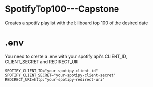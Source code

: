 # SpotifyTop100---Capstone
Creates a spotify playlist with the billboard top 100 of the desired date

# .env
You need to create a .env with your spotify api's CLIENT_ID, CLIENT_SECRET and REDIRECT_URI

```
SPOTIPY_CLIENT_ID="your-spotipy-client-id"
SPOTIPY_CLIENT_SECRET="your-spotipy-client-secret"
REDIRECT_URI=http:"your-spotipy-redirect-uri"
```
